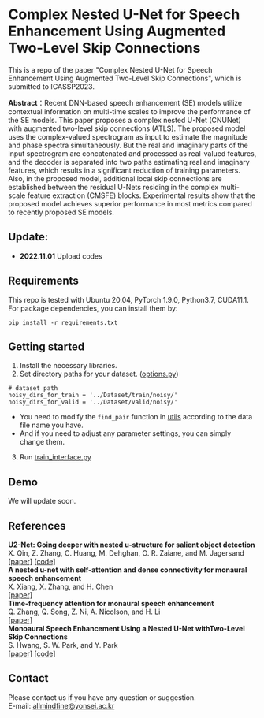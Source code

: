 # **Complex Nested U-Net for Speech Enhancement Using Augmented Two-Level Skip Connections**   
   
This is a repo of the paper "Complex Nested U-Net for Speech Enhancement Using Augmented Two-Level Skip Connections", which is submitted to ICASSP2023.   

**Abstract**：Recent DNN-based speech enhancement (SE) models utilize contextual information on multi-time scales to improve the performance of the SE models. This paper proposes a complex nested U-Net (CNUNet) with augmented two-level skip connections (ATLS). The proposed model uses the complex-valued spectrogram as input to estimate the magnitude and phase spectra simultaneously. But the real and imaginary parts of the input spectrogram are concatenated and processed as real-valued features, and the decoder is separated into two paths estimating real and imaginary features, which results in a significant reduction of training parameters. Also, in the proposed model, additional local skip connections are established between the residual U-Nets residing in the complex multi-scale feature extraction (CMSFE) blocks. Experimental results show that the proposed model achieves superior performance in most metrics compared to recently proposed SE models.

## Update:  
* **2022.11.01** Upload codes


## Requirements 
This repo is tested with Ubuntu 20.04, PyTorch 1.9.0, Python3.7, CUDA11.1. For package dependencies, you can install them by:

```
pip install -r requirements.txt    
```   


## Getting started    
1. Install the necessary libraries.   
2. Set directory paths for your dataset. ([options.py](https://github.com/seorim0/CNUNet/blob/main/options.py)) 
```   
# dataset path
noisy_dirs_for_train = '../Dataset/train/noisy/'   
noisy_dirs_for_valid = '../Dataset/valid/noisy/'   
```   
* You need to modify the `find_pair` function in [utils](https://github.com/seorim0/CNUNet/blob/main/utils/progress.py) according to the data file name you have.        
* And if you need to adjust any parameter settings, you can simply change them.   
3. Run [train_interface.py](https://github.com/seorim0/NUNet-TLS/blob/main/train_interface.py)

## Demo
We will update soon.    

 
## References   
**U2-Net: Going deeper with nested u-structure for salient object detection**   
X. Qin, Z. Zhang, C. Huang, M. Dehghan, O. R. Zaiane, and M. Jagersand   
[[paper]](https://www.sciencedirect.com/science/article/pii/S0031320320302077)  [[code]](https://github.com/xuebinqin/U-2-Net)   
**A nested u-net with self-attention and dense connectivity for monaural speech enhancement**   
X. Xiang, X. Zhang, and H. Chen      
[[paper]](https://ieeexplore.ieee.org/abstract/document/9616439)  
**Time-frequency attention for monaural speech enhancement**   
Q. Zhang, Q. Song, Z. Ni, A. Nicolson, and H. Li  
[[paper]](https://arxiv.org/abs/2111.07518)  
**Monoaural Speech Enhancement Using a Nested U-Net withTwo-Level Skip Connections**   
S. Hwang, S. W. Park, and Y. Park   
[[paper]](https://www.isca-speech.org/archive/pdfs/interspeech_2022/hwang22b_interspeech.pdf)  [[code]](https://github.com/seorim0/NUNet-TLS)   


## Contact  
Please contact us if you have any question or suggestion.   
E-mail: allmindfine@yonsei.ac.kr

